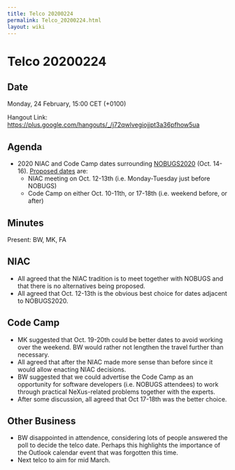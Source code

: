 ```yaml
---
title: Telco 20200224
permalink: Telco_20200224.html
layout: wiki
---
```

Telco 20200224
==============

Date
----

Monday, 24 February, 15:00 CET (+0100)

<!-- end of autogeneration -->

Hangout Link:
<https://plus.google.com/hangouts/_/j72qwlvegiojjpt3a36pfhow5ua>

Agenda
------
   * 2020 NIAC and Code Camp dates surrounding [NOBUGS2020](https://indico.desy.de/indico/event/24321/overview) (Oct. 14-16). [Proposed dates](https://doodle.com/poll/7c39uppbs7qwsveh) are:
      * NIAC meeting on Oct. 12-13th (i.e. Monday-Tuesday just before NOBUGS)
      * Code Camp on either Oct. 10-11th, or 17-18th (i.e. weekend before, or after)


Minutes
-----
Present: BW, MK, FA

NIAC
------
   * All agreed that the NIAC tradition is to meet together with NOBUGS and that there is no alternatives being proposed.
   * All agreed that Oct. 12-13th is the obvious best choice for dates adjacent to NOBUGS2020.

Code Camp
------
   * MK suggested that Oct. 19-20th could be better dates to avoid working over the weekend. BW would rather not lengthen the travel further than necessary.
   * All agreed that after the NIAC made more sense than before since it would allow enacting NIAC decisions.
   * BW suggested that we could advertise the Code Camp as an opportunity for software developers (i.e. NOBUGS attendees) to work through practical NeXus-related problems together with the experts.
   * After some discussion, all agreed that Oct 17-18th was the better choice.

Other Business
----
   * BW disappointed in attendence, considering lots of people answered the poll to decide the telco date. Perhaps this highlights the importance of the Outlook calendar event that was forgotten this time.
   * Next telco to aim for mid March.


